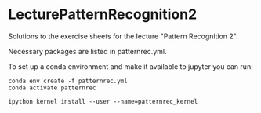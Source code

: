 # LecturePatternRecognition2

Solutions to the exercise sheets for the lecture "Pattern Recognition 2".

Necessary packages are listed in patternrec.yml.

To set up a conda environment and make it available to jupyter you can run:

```
conda env create -f patternrec.yml
conda activate patternrec

ipython kernel install --user --name=patternrec_kernel
```
